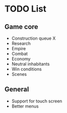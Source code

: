 # TODO List

## Game core

* Construction queue X
* Research
* Empire
* Combat
* Economy
* Neutral inhabitants
* Win conditions
* Scenes

## General

* Support for touch screen
* Better menus

